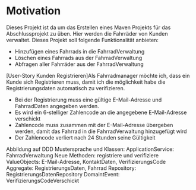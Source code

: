 # Motivation
Dieses Projekt ist da um das Erstellen eines Maven Projekts für das Abschlussprojekt zu üben.
Hier werden die Fahrräder von Kunden verwaltet.
Dieses Projekt soll folgende Funktionalität anbieten:
- Hinzufügen eines Fahrrads in die FahrradVerwaltung
- Löschen eines Fahrrads aus der FahrradVerwaltung
- Abfragen aller Fahrräder aus der FahrradVerwaltung

[User-Story Kunden Registrieren]Als Fahrradmanager möchte ich, dass ein Kunde sich Registrieren muss, damit ich die möglichkeit habe die Registrierungsdaten automatisch zu verifizieren.
- Bei der Registrierung muss eine gültige E-Mail-Adresse und FahrradDaten angegeben werden.
- Es wird ein 6-stelliger Zahlencode an die angegebene E-Mail-Adresse verschickt
- Zahlencode muss zusammen mit der E-Mail-Adresse übergeben werden, damit das Fahrrad in die FahrradVerwaltung hinzugefügt wird
- Der Zahlencode verliert nach 24 Stunden seine Gültigkeit

Abbildung auf DDD Mustersprache und Klassen:
ApplicationService: FahrradVerwaltung
 Neue Methoden: registriere und verifiziere
ValueObjects: E-Mail-Adresse, KontaktDaten, VerifizierungsCode
Aggregate: RegistrierungsDaten, Fahrrad
Repository: RegistrierungsDatenRepository
DomaintEvent: VerifizierungsCodeVerschickt